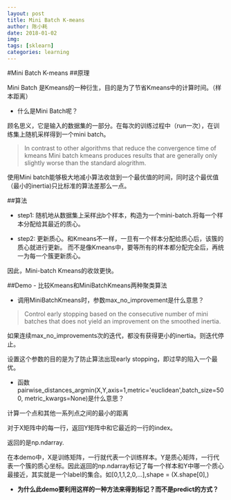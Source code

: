 ```yaml
---
layout: post
title: Mini Batch K-means
author: 陈小耗
date: 2018-01-02
img:
tags: [sklearn]
categories: learning
---
```


#Mini Batch K-means
##原理

Mini Batch 是Kmeans的一种衍生，目的是为了节省Kmeans中的计算时间。（样本距离）

- 什么是Mini Batch呢？

顾名思义，它是输入的数据集的一部分。在每次的训练过程中（run一次），在训练集上随机采样得到一个mini batch。

> In contrast to other algorithms that reduce the convergence time of kmeans
> Mini batch kmeans produces results that are generally only slightly worse
> than the standard alogrithm.

使用Mini batch能够极大地减小算法收敛到一个最优值的时间，同时这个最优值（最小的inertia)只比标准的算法差那么一点。

##算法

- step1: 随机地从数据集上采样出b个样本，构造为一个mini-batch.将每一个样本分配给其最近的质心。

- step2: 更新质心。和Kmeans不一样，一旦有一个样本分配给质心后，该簇的质心就进行更新。
而不是像Kmeans中，要等所有的样本都分配完全后，再统一为每一个簇更新质心。

因此，Mini-batch Kmeans的收敛更快。

##Demo - 比较Kmeans和MiniBatchKmeans两种聚类算法

- 调用MiniBatchKmeans时，参数max_no_improvement是什么意思？

> Control early stopping based on the consecutive number of mini batches
> that does not yield an improvement on the smoothed inertia.

如果连续max_no_improvements次的迭代，都没有获得更小的inertia。则迭代停止。

设置这个参数的目的是为了防止算法出现early stopping，即过早的陷入一个最优。

- 函数pairwise_distances_argmin(X,Y,axis=1,metric='euclidean',batch_size=500,
metric_kwargs=None)是什么意思？

计算一个点和其他一系列点之间的最小的距离

对于X矩阵中的每一行，返回Y矩阵中和它最近的一行的index。

返回的是np.ndarray.

在本demo中，X是训练矩阵，一行就代表一个训练样本。Y是质心矩阵，一行代表一个簇的质心坐标。因此返回的np.ndarray标记了每一个样本和Y中哪一个质心最接近，其实就是一个label的集合。如[0,1,1,2,0,...],shape = (X.shape[0],)


- **为什么此demo要利用这样的一种方法来得到标记？而不是predict的方式？**



